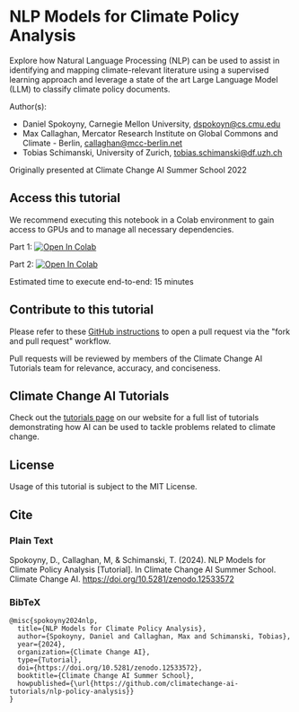 # NLP Models for Climate Policy Analysis
Explore how Natural Language Processing (NLP) can be used to assist in identifying and mapping climate-relevant literature using a supervised learning approach and leverage a state of the art Large Language Model (LLM) to classify climate policy documents.

Author(s):
* Daniel Spokoyny, Carnegie Mellon University, dspokoyn@cs.cmu.edu
* Max Callaghan, Mercator Research Institute on Global Commons and Climate - Berlin, callaghan@mcc-berlin.net
* Tobias Schimanski, University of Zurich, tobias.schimanski@df.uzh.ch

Originally presented at Climate Change AI Summer School 2022

## Access this tutorial

We recommend executing this notebook in a Colab environment to gain access to GPUs and to manage all necessary dependencies.

Part 1: <a target="_blank" href="https://colab.research.google.com/github/climatechange-ai-tutorials/nlp-policy-analysis/blob/main/part1_evidence_synthesis.ipynb">
  <img src="https://colab.research.google.com/assets/colab-badge.svg" alt="Open In Colab"/>
</a>

Part 2: <a target="_blank" href="https://colab.research.google.com/github/climatechange-ai-tutorials/nlp-policy-analysis/blob/main/part2_paris_prompts.ipynb">
  <img src="https://colab.research.google.com/assets/colab-badge.svg" alt="Open In Colab"/>
</a>

Estimated time to execute end-to-end: 15 minutes 

## Contribute to this tutorial

Please refer to these [GitHub instructions](https://docs.github.com/en/get-started/exploring-projects-on-github/contributing-to-a-project#about-forking) to open a pull request via the "fork and pull request" workflow. 

Pull requests will be reviewed by members of the Climate Change AI Tutorials team for relevance, accuracy, and conciseness.

## Climate Change AI Tutorials
Check out the [tutorials page](https://www.climatechange.ai/tutorials?) on our website for a full list of tutorials demonstrating how AI can be used to tackle problems related to climate change.

## License
Usage of this tutorial is subject to the MIT License.

## Cite

### Plain Text
Spokoyny, D., Callaghan, M, & Schimanski, T. (2024). NLP Models for Climate Policy Analysis [Tutorial]. In Climate Change AI Summer School. Climate Change AI. https://doi.org/10.5281/zenodo.12533572

### BibTeX

```
@misc{spokoyny2024nlp,
  title={NLP Models for Climate Policy Analysis},
  author={Spokoyny, Daniel and Callaghan, Max and Schimanski, Tobias},
  year={2024},
  organization={Climate Change AI},
  type={Tutorial},
  doi={https://doi.org/10.5281/zenodo.12533572},
  booktitle={Climate Change AI Summer School},
  howpublished={\url{https://github.com/climatechange-ai-tutorials/nlp-policy-analysis}}
}
```
